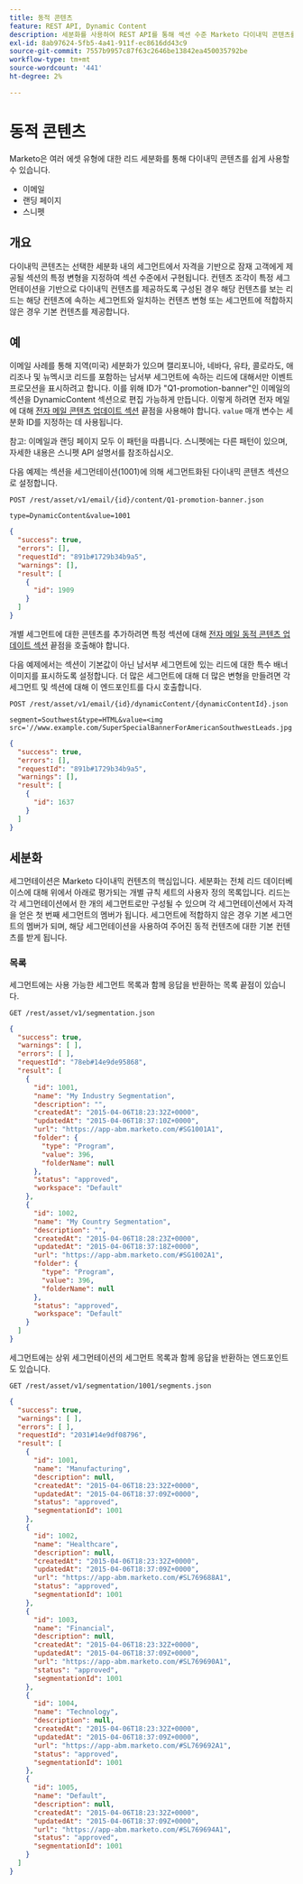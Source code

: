 ```yaml
---
title: 동적 콘텐츠
feature: REST API, Dynamic Content
description: 세분화를 사용하여 REST API를 통해 섹션 수준 Marketo 다이내믹 콘텐츠를 구성하여 엔드포인트 및 예를 통해 이메일, 랜딩 페이지 및 코드 조각을 개인화할 수 있습니다
exl-id: 8ab97624-5fb5-4a41-911f-ec8616dd43c9
source-git-commit: 7557b9957c87f63c2646be13842ea450035792be
workflow-type: tm+mt
source-wordcount: '441'
ht-degree: 2%

---
```


# 동적 콘텐츠

Marketo은 여러 에셋 유형에 대한 리드 세분화를 통해 다이내믹 콘텐츠를 쉽게 사용할 수 있습니다.

- 이메일
- 랜딩 페이지
- 스니펫

## 개요

다이내믹 콘텐츠는 선택한 세분화 내의 세그먼트에서 자격을 기반으로 잠재 고객에게 제공될 섹션의 특정 변형을 지정하여 섹션 수준에서 구현됩니다. 컨텐츠 조각이 특정 세그먼테이션을 기반으로 다이내믹 컨텐츠를 제공하도록 구성된 경우 해당 컨텐츠를 보는 리드는 해당 컨텐츠에 속하는 세그먼트와 일치하는 컨텐츠 변형 또는 세그먼트에 적합하지 않은 경우 기본 컨텐츠를 제공합니다.

## 예

이메일 사례를 통해 지역(미국) 세분화가 있으며 캘리포니아, 네바다, 유타, 콜로라도, 애리조나 및 뉴멕시코 리드를 포함하는 남서부 세그먼트에 속하는 리드에 대해서만 이벤트 프로모션을 표시하려고 합니다. 이를 위해 ID가 &quot;Q1-promotion-banner&quot;인 이메일의 섹션을 DynamicContent 섹션으로 편집 가능하게 만듭니다. 이렇게 하려면 전자 메일에 대해 [전자 메일 콘텐츠 업데이트 섹션](https://developer.adobe.com/marketo-apis/api/asset/#tag/Emails/operation/updateEmailComponentContentUsingPOST) 끝점을 사용해야 합니다. `value` 매개 변수는 세분화 ID를 지정하는 데 사용됩니다.

참고: 이메일과 랜딩 페이지 모두 이 패턴을 따릅니다. 스니펫에는 다른 패턴이 있으며, 자세한 내용은 스니펫 API 설명서를 참조하십시오.

다음 예제는 섹션을 세그먼테이션(1001)에 의해 세그먼트화된 다이내믹 콘텐츠 섹션으로 설정합니다.

```
POST /rest/asset/v1/email/{id}/content/Q1-promotion-banner.json
```

```
type=DynamicContent&value=1001
```

```json
{
  "success": true,
  "errors": [],
  "requestId": "891b#1729b34b9a5",
  "warnings": [],
  "result": [
    {
      "id": 1909
    }
  ]
}
```

개별 세그먼트에 대한 콘텐츠를 추가하려면 특정 섹션에 대해 [전자 메일 동적 콘텐츠 업데이트 섹션](https://developer.adobe.com/marketo-apis/api/asset/#tag/Emails/operation/updateEmailDynamicContentUsingPOST) 끝점을 호출해야 합니다.

다음 예제에서는 섹션이 기본값이 아닌 남서부 세그먼트에 있는 리드에 대한 특수 배너 이미지를 표시하도록 설정합니다. 더 많은 세그먼트에 대해 더 많은 변형을 만들려면 각 세그먼트 및 섹션에 대해 이 엔드포인트를 다시 호출합니다.

```
POST /rest/asset/v1/email/{id}/dynamicContent/{dynamicContentId}.json
```

```
segment=Southwest&type=HTML&value=<img src='//www.example.com/SuperSpecialBannerForAmericanSouthwestLeads.jpg'/>
```

```json
{
  "success": true,
  "errors": [],
  "requestId": "891b#1729b34b9a5",
  "warnings": [],
  "result": [
    {
      "id": 1637
    }
  ]
}
```

## 세분화

세그먼테이션은 Marketo 다이내믹 컨텐츠의 핵심입니다. 세분화는 전체 리드 데이터베이스에 대해 위에서 아래로 평가되는 개별 규칙 세트의 사용자 정의 목록입니다. 리드는 각 세그먼테이션에서 한 개의 세그먼트로만 구성될 수 있으며 각 세그먼테이션에서 자격을 얻은 첫 번째 세그먼트의 멤버가 됩니다. 세그먼트에 적합하지 않은 경우 기본 세그먼트의 멤버가 되며, 해당 세그먼테이션을 사용하여 주어진 동적 컨텐츠에 대한 기본 컨텐츠를 받게 됩니다.

### 목록

세그먼트에는 사용 가능한 세그먼트 목록과 함께 응답을 반환하는 목록 끝점이 있습니다.

```
GET /rest/asset/v1/segmentation.json
```

```json
{
  "success": true,
  "warnings": [ ],
  "errors": [ ],
  "requestId": "78eb#14e9de95868",
  "result": [
    {
      "id": 1001,
      "name": "My Industry Segmentation",
      "description": "",
      "createdAt": "2015-04-06T18:23:32Z+0000",
      "updatedAt": "2015-04-06T18:37:10Z+0000",
      "url": "https://app-abm.marketo.com/#SG1001A1",
      "folder": {
        "type": "Program",
        "value": 396,
        "folderName": null
      },
      "status": "approved",
      "workspace": "Default"
    },
    {
      "id": 1002,
      "name": "My Country Segmentation",
      "description": "",
      "createdAt": "2015-04-06T18:28:23Z+0000",
      "updatedAt": "2015-04-06T18:37:18Z+0000",
      "url": "https://app-abm.marketo.com/#SG1002A1",
      "folder": {
        "type": "Program",
        "value": 396,
        "folderName": null
      },
      "status": "approved",
      "workspace": "Default"
    }
  ]
}
```

세그먼트에는 상위 세그먼테이션의 세그먼트 목록과 함께 응답을 반환하는 엔드포인트도 있습니다.

```
GET /rest/asset/v1/segmentation/1001/segments.json
```

```json
{
  "success": true,
  "warnings": [ ],
  "errors": [ ],
  "requestId": "2031#14e9df08796",
  "result": [
    {
      "id": 1001,
      "name": "Manufacturing",
      "description": null,
      "createdAt": "2015-04-06T18:23:32Z+0000",
      "updatedAt": "2015-04-06T18:37:09Z+0000",
      "status": "approved",
      "segmentationId": 1001
    },
    {
      "id": 1002,
      "name": "Healthcare",
      "description": null,
      "createdAt": "2015-04-06T18:23:32Z+0000",
      "updatedAt": "2015-04-06T18:37:09Z+0000",
      "url": "https://app-abm.marketo.com/#SL769688A1",
      "status": "approved",
      "segmentationId": 1001
    },
    {
      "id": 1003,
      "name": "Financial",
      "description": null,
      "createdAt": "2015-04-06T18:23:32Z+0000",
      "updatedAt": "2015-04-06T18:37:09Z+0000",
      "url": "https://app-abm.marketo.com/#SL769690A1",
      "status": "approved",
      "segmentationId": 1001
    },
    {
      "id": 1004,
      "name": "Technology",
      "description": null,
      "createdAt": "2015-04-06T18:23:32Z+0000",
      "updatedAt": "2015-04-06T18:37:09Z+0000",
      "url": "https://app-abm.marketo.com/#SL769692A1",
      "status": "approved",
      "segmentationId": 1001
    },
    {
      "id": 1005,
      "name": "Default",
      "description": null,
      "createdAt": "2015-04-06T18:23:32Z+0000",
      "updatedAt": "2015-04-06T18:37:09Z+0000",
      "url": "https://app-abm.marketo.com/#SL769694A1",
      "status": "approved",
      "segmentationId": 1001
    }
  ]
}
```
